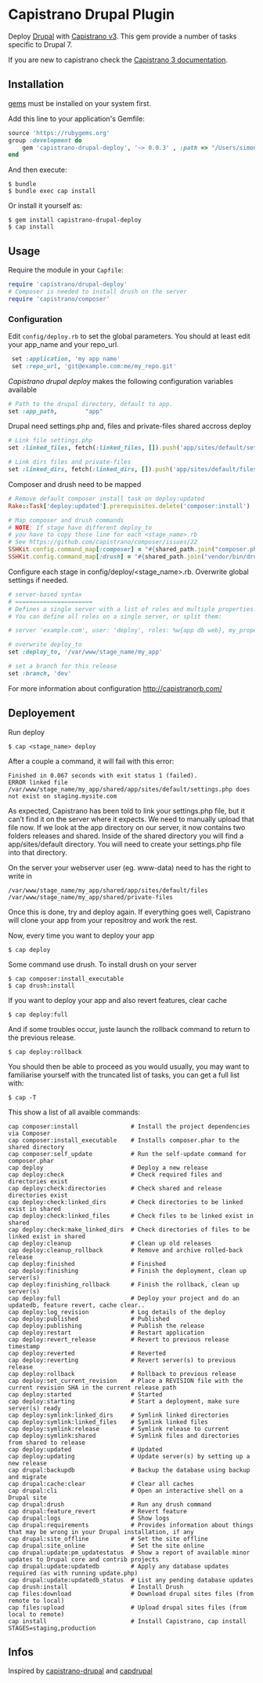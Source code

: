 # Capistrano Drupal Plugin

Deploy [Drupal](https://www.drupal.org/) with [Capistrano v3](http://capistranorb.com/). This gem provide a number of tasks specific to Drupal 7.

If you are new to capistrano check the [Capistrano 3 documentation](http://capistranorb.com/).

## Installation
[gems](http://rubygems.org) must be installed on your system first.

Add this line to your application's Gemfile:

```ruby
source 'https://rubygems.org'
group :development do
    gem 'capistrano-drupal-deploy', '~> 0.0.3' , :path => "/Users/simon/bin/capistrano-drupal-deploy/"
end
```

And then execute:

    $ bundle
    $ bundle exec cap install

Or install it yourself as:

    $ gem install capistrano-drupal-deploy
    $ cap install

## Usage	

Require the module in your `Capfile`:

```ruby
require 'capistrano/drupal-deploy'
# Composer is needed to install drush on the server
require 'capistrano/composer'
```

### Configuration

Edit `config/deploy.rb` to set the global parameters. You should at least edit your app_name and your repo_url.

```ruby
 set :application, 'my app name'
 set :repo_url, 'git@example.com:me/my_repo.git'
```

*Capistrano drupal deploy* makes the following configuration variables available

```ruby
# Path to the drupal directory, default to app.
set :app_path,        "app"
```

Drupal need settings.php and, files and private-files shared accross deploy

```ruby
# Link file settings.php
set :linked_files, fetch(:linked_files, []).push('app/sites/default/settings.php')

# Link dirs files and private-files
set :linked_dirs, fetch(:linked_dirs, []).push('app/sites/default/files', 'private-files')
```


Composer and drush need to be mapped

```ruby
# Remove default composer install task on deploy:updated
Rake::Task['deploy:updated'].prerequisites.delete('composer:install')

# Map composer and drush commands
# NOTE: If stage have different deploy_to
# you have to copy those line for each <stage_name>.rb
# See https://github.com/capistrano/composer/issues/22
SSHKit.config.command_map[:composer] = "#{shared_path.join("composer.phar")}"
SSHKit.config.command_map[:drush] = "#{shared_path.join("vendor/bin/drush")}"
```
	
Configure each stage in config/deploy/<stage_name>.rb. Overwrite global settings if needed.

```ruby
# server-based syntax
# ======================
# Defines a single server with a list of roles and multiple properties.
# You can define all roles on a single server, or split them:

# server 'example.com', user: 'deploy', roles: %w{app db web}, my_property: :my_value

# overwrite deploy_to
set :deploy_to, '/var/www/stage_name/my_app'

# set a branch for this release
set :branch, 'dev'
```


	
For more information about configuration http://capistranorb.com/


## Deployement

Run deploy

	$ cap <stage_name> deploy

After a couple a command, it will fail with this error:

	Finished in 0.067 seconds with exit status 1 (failed).
	ERROR linked file /var/www/stage_name/my_app/shared/app/sites/default/settings.php does not exist on staging.mysite.com
	
As expected, Capistrano has been told to link your settings.php file, but it can’t find it on the server where it expects. We need to manually upload that file now. If we look at the app directory on our server, it now contains two folders releases and shared. Inside of the shared directory you will find a app/sites/default directory. You will need to create your settings.php file into that directory.

On the server your webserver user (eg. www-data) need to has the right to write in

	/var/www/stage_name/my_app/shared/app/sites/default/files
	/var/www/stage_name/my_app/shared/private-files

Once this is done, try and deploy again. If everything goes well, Capistrano will clone your app from your repositroy and work the rest.

Now, every time you want to deploy your app

	$ cap deploy

Some command use drush. To install drush on your server

	$ cap composer:install_executable
	$ cap drush:install


If you want to deploy your app and also revert features, clear cache

	$ cap deploy:full
	
And if some troubles occur, juste launch the rollback command to return to the previous release.

	$ cap deploy:rollback


You should then be able to proceed as you would usually, you may want to familiarise yourself with the truncated list of tasks, you can get a full list with:

    $ cap -T
    
This show a list of all avaible commands:

    
	cap composer:install               # Install the project dependencies via Composer
	cap composer:install_executable    # Installs composer.phar to the shared directory
	cap composer:self_update           # Run the self-update command for composer.phar
	cap deploy                         # Deploy a new release
	cap deploy:check                   # Check required files and directories exist
	cap deploy:check:directories       # Check shared and release directories exist
	cap deploy:check:linked_dirs       # Check directories to be linked exist in shared
	cap deploy:check:linked_files      # Check files to be linked exist in shared
	cap deploy:check:make_linked_dirs  # Check directories of files to be linked exist in shared
	cap deploy:cleanup                 # Clean up old releases
	cap deploy:cleanup_rollback        # Remove and archive rolled-back release
	cap deploy:finished                # Finished
	cap deploy:finishing               # Finish the deployment, clean up server(s)
	cap deploy:finishing_rollback      # Finish the rollback, clean up server(s)
	cap deploy:full                    # Deploy your project and do an updatedb, feature revert, cache clear..
	cap deploy:log_revision            # Log details of the deploy
	cap deploy:published               # Published
	cap deploy:publishing              # Publish the release
	cap deploy:restart                 # Restart application
	cap deploy:revert_release          # Revert to previous release timestamp
	cap deploy:reverted                # Reverted
	cap deploy:reverting               # Revert server(s) to previous release
	cap deploy:rollback                # Rollback to previous release
	cap deploy:set_current_revision    # Place a REVISION file with the current revision SHA in the current release path
	cap deploy:started                 # Started
	cap deploy:starting                # Start a deployment, make sure server(s) ready
	cap deploy:symlink:linked_dirs     # Symlink linked directories
	cap deploy:symlink:linked_files    # Symlink linked files
	cap deploy:symlink:release         # Symlink release to current
	cap deploy:symlink:shared          # Symlink files and directories from shared to release
	cap deploy:updated                 # Updated
	cap deploy:updating                # Update server(s) by setting up a new release
	cap drupal:backupdb                # Backup the database using backup and migrate
	cap drupal:cache:clear             # Clear all caches
	cap drupal:cli                     # Open an interactive shell on a Drupal site
	cap drupal:drush                   # Run any drush command
	cap drupal:feature_revert          # Revert feature
	cap drupal:logs                    # Show logs
	cap drupal:requirements            # Provides information about things that may be wrong in your Drupal installation, if any
	cap drupal:site_offline            # Set the site offline
	cap drupal:site_online             # Set the site online
	cap drupal:update:pm_updatestatus  # Show a report of available minor updates to Drupal core and contrib projects
	cap drupal:update:updatedb         # Apply any database updates required (as with running update.php)
	cap drupal:update:updatedb_status  # List any pending database updates
	cap drush:install                  # Install Drush
	cap files:download                 # Download drupal sites files (from remote to local)
	cap files:upload                   # Upload drupal sites files (from local to remote)
	cap install                        # Install Capistrano, cap install STAGES=staging,production


## Infos

Inspired by [capistrano-drupal](https://github.com/previousnext/capistrano-drupal) and [capdrupal](https://github.com/antistatique/capdrupal)
